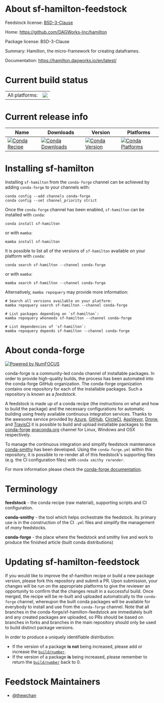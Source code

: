 About sf-hamilton-feedstock
===========================

Feedstock license: [BSD-3-Clause](https://github.com/conda-forge/sf-hamilton-feedstock/blob/main/LICENSE.txt)

Home: https://github.com/DAGWorks-Inc/hamilton

Package license: BSD-3-Clause

Summary: Hamilton, the micro-framework for creating dataframes.

Documentation: https://hamilton.dagworks.io/en/latest/

Current build status
====================


<table><tr><td>All platforms:</td>
    <td>
      <a href="https://dev.azure.com/conda-forge/feedstock-builds/_build/latest?definitionId=14891&branchName=main">
        <img src="https://dev.azure.com/conda-forge/feedstock-builds/_apis/build/status/sf-hamilton-feedstock?branchName=main">
      </a>
    </td>
  </tr>
</table>

Current release info
====================

| Name | Downloads | Version | Platforms |
| --- | --- | --- | --- |
| [![Conda Recipe](https://img.shields.io/badge/recipe-sf--hamilton-green.svg)](https://anaconda.org/conda-forge/sf-hamilton) | [![Conda Downloads](https://img.shields.io/conda/dn/conda-forge/sf-hamilton.svg)](https://anaconda.org/conda-forge/sf-hamilton) | [![Conda Version](https://img.shields.io/conda/vn/conda-forge/sf-hamilton.svg)](https://anaconda.org/conda-forge/sf-hamilton) | [![Conda Platforms](https://img.shields.io/conda/pn/conda-forge/sf-hamilton.svg)](https://anaconda.org/conda-forge/sf-hamilton) |

Installing sf-hamilton
======================

Installing `sf-hamilton` from the `conda-forge` channel can be achieved by adding `conda-forge` to your channels with:

```
conda config --add channels conda-forge
conda config --set channel_priority strict
```

Once the `conda-forge` channel has been enabled, `sf-hamilton` can be installed with `conda`:

```
conda install sf-hamilton
```

or with `mamba`:

```
mamba install sf-hamilton
```

It is possible to list all of the versions of `sf-hamilton` available on your platform with `conda`:

```
conda search sf-hamilton --channel conda-forge
```

or with `mamba`:

```
mamba search sf-hamilton --channel conda-forge
```

Alternatively, `mamba repoquery` may provide more information:

```
# Search all versions available on your platform:
mamba repoquery search sf-hamilton --channel conda-forge

# List packages depending on `sf-hamilton`:
mamba repoquery whoneeds sf-hamilton --channel conda-forge

# List dependencies of `sf-hamilton`:
mamba repoquery depends sf-hamilton --channel conda-forge
```


About conda-forge
=================

[![Powered by
NumFOCUS](https://img.shields.io/badge/powered%20by-NumFOCUS-orange.svg?style=flat&colorA=E1523D&colorB=007D8A)](https://numfocus.org)

conda-forge is a community-led conda channel of installable packages.
In order to provide high-quality builds, the process has been automated into the
conda-forge GitHub organization. The conda-forge organization contains one repository
for each of the installable packages. Such a repository is known as a *feedstock*.

A feedstock is made up of a conda recipe (the instructions on what and how to build
the package) and the necessary configurations for automatic building using freely
available continuous integration services. Thanks to the awesome service provided by
[Azure](https://azure.microsoft.com/en-us/services/devops/), [GitHub](https://github.com/),
[CircleCI](https://circleci.com/), [AppVeyor](https://www.appveyor.com/),
[Drone](https://cloud.drone.io/welcome), and [TravisCI](https://travis-ci.com/)
it is possible to build and upload installable packages to the
[conda-forge](https://anaconda.org/conda-forge) [anaconda.org](https://anaconda.org/)
channel for Linux, Windows and OSX respectively.

To manage the continuous integration and simplify feedstock maintenance
[conda-smithy](https://github.com/conda-forge/conda-smithy) has been developed.
Using the ``conda-forge.yml`` within this repository, it is possible to re-render all of
this feedstock's supporting files (e.g. the CI configuration files) with ``conda smithy rerender``.

For more information please check the [conda-forge documentation](https://conda-forge.org/docs/).

Terminology
===========

**feedstock** - the conda recipe (raw material), supporting scripts and CI configuration.

**conda-smithy** - the tool which helps orchestrate the feedstock.
                   Its primary use is in the construction of the CI ``.yml`` files
                   and simplify the management of *many* feedstocks.

**conda-forge** - the place where the feedstock and smithy live and work to
                  produce the finished article (built conda distributions)


Updating sf-hamilton-feedstock
==============================

If you would like to improve the sf-hamilton recipe or build a new
package version, please fork this repository and submit a PR. Upon submission,
your changes will be run on the appropriate platforms to give the reviewer an
opportunity to confirm that the changes result in a successful build. Once
merged, the recipe will be re-built and uploaded automatically to the
`conda-forge` channel, whereupon the built conda packages will be available for
everybody to install and use from the `conda-forge` channel.
Note that all branches in the conda-forge/sf-hamilton-feedstock are
immediately built and any created packages are uploaded, so PRs should be based
on branches in forks and branches in the main repository should only be used to
build distinct package versions.

In order to produce a uniquely identifiable distribution:
 * If the version of a package **is not** being increased, please add or increase
   the [``build/number``](https://docs.conda.io/projects/conda-build/en/latest/resources/define-metadata.html#build-number-and-string).
 * If the version of a package **is** being increased, please remember to return
   the [``build/number``](https://docs.conda.io/projects/conda-build/en/latest/resources/define-metadata.html#build-number-and-string)
   back to 0.

Feedstock Maintainers
=====================

* [@thewchan](https://github.com/thewchan/)

